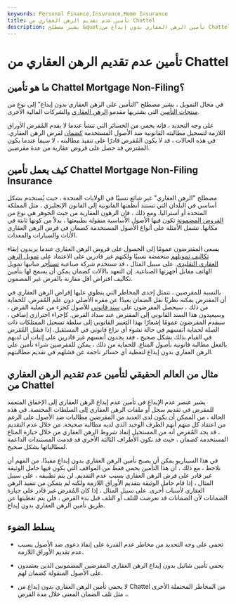```yaml
---
keywords: Personal Finance,Insurance,Home Insurance
title: تأمين عدم تقديم الرهن العقاري من Chattel
description: يشير مصطلح &quot;تأمين الرهن العقاري بدون إيداع من Chattel&quot; إلى نوع من منتجات التأمين يتم شراؤها من قبل مزودي خدمات الرهن العقاري والشركات المالية الأخرى.
---
```


# تأمين عدم تقديم الرهن العقاري من Chattel
## ما هو تأمين Chattel Mortgage Non-Filing؟

في مجال التمويل ، يشير مصطلح "التأمين على الرهن العقاري بدون إيداع" إلى نوع من [منتجات التأمين](/insurance) التي يشتريها مقدمو [الرهن العقاري](/chattelmortgage) والشركات المالية الأخرى.

على وجه التحديد ، فإنه يحمي من الخسائر التي تنشأ عندما لا يقدم المُقرض الأوراق اللازمة لتسجيل مطالبته القانونية ضد الأصول المستخدمة [كضمان](/collateral) لقرض الرهن العقاري. في هذه الحالات ، قد لا يكون المُقرض قادرًا على تنفيذ مطالبته ، لا سيما عندما يكون المقترض قد حصل على قروض عقارية من عدة مقرضين.

## كيف يعمل تأمين Chattel Mortgage Non-Filing Insurance

مصطلح "الرهن العقاري" غير شائع نسبيًا في الولايات المتحدة ، حيث يُستخدم بشكل أساسي في البلدان التي تستند أنظمتها القانونية إلى القانون الإنجليزي ، مثل المملكة المتحدة أو أستراليا. ومع ذلك ، فإن الرهون العقارية من حيث الجوهر هي نوع من [القروض المضمونة](/secureddebt) تكون فيها الأصول الأساسية منقولة بطبيعتها ، بدلاً من كونها ثابتة في مكانها. تشمل الأمثلة على أنواع الأصول المستخدمة كضمان في قرض الرهن العقاري الأثاث والسيارات والمعدات.

يسعى المقترضون عمومًا إلى الحصول على قروض الرهن العقاري عندما يريدون إبقاء [تكاليف تمويلهم](/costofcapital) منخفضة نسبيًا ولكنهم غير قادرين على الاعتماد على [تمويل الرهن العقاري التقليدي](/mortgage). على سبيل المثال ، قد تستخدم شركة صناعية [تستأجر](/lease) مبانيها تمويل الهاتف مقابل أجهزتها الصناعية. إن التعهد بالآلات كضمان يمكن أن يسمح لها بتأمين تكاليف اقتراض أقل مقارنة بالقرض غير المضمون.

بالنسبة للمقرضين ، تتمثل إحدى المخاطر التي ينطوي عليها إقراض الرهن العقاري في أن المقترض يمكنه نظريًا نقل الضمان بعيدًا عن مقره الأصلي دون علم المُقرض. للحماية من ذلك ، سيحصل المقرضون على [سند قانوني](/title) للأصول كجزء من عملية القرض ، وسيعيدون هذا السند القانوني إلى المقترض عند سداد القرض. كإجراء احترازي إضافي ، سيقدم المقرضون عمومًا إشعارًا بهذا التغيير القانوني إلى سلطة تسجيل الممتلكات ذات الصلة لحماية أنفسهم في حالة نشوء أي نزاع قانوني في المستقبل. إذا فشل المُقرض في القيام بذلك بشكل صحيح ، فقد يجدون أنفسهم غير قادرين على إثبات أن لديهم بالفعل مطالبة قانونية بأصول المتاع. للحماية من ذلك ، يمكن للمقرضين شراء تأمين على الرهن العقاري بدون إيداع لتغطية أي خسائر ناجمة عن فشلهم في تقديم مطالبتهم.

## مثال من العالم الحقيقي لتأمين عدم تقديم الرهن العقاري من Chattel

يشير عنصر عدم الإيداع في تأمين عدم إيداع الرهن العقاري إلى الإخفاق المتعمد للمقرض في تقديم سجل أو ملفات الرهن العقاري إلى السلطات المختصة. في هذه الحالة ، من الممكن أن يكون لدى العديد من المقرضين مطالبات ضد الأصول على الرغم من اعتقاد كل منهم أنهم الطرف الوحيد الذي لديه مطالبة صحيحة. من خلال عدم التقديم ، قد يجد المُقرض أنه من المستحيل إنفاذ شروط الرهن العقاري من خلال حيازة المتاع المستخدمة كضمان ، حيث قد تكون الأطراف الثالثة الأخرى قد قدمت المستندات الداعمة لمطالباتها بشكل صحيح.

في هذا السيناريو يمكن أن يصبح تأمين الرهن العقاري بدون إيداع مفيدًا. من المهم أن نلاحظ ، مع ذلك ، أن هذا التأمين يحمي فقط من المواقف التي يكون فيها حامل الوثيقة غير قادر على فرض الرهن العقاري بسبب عدم التقديم. لن يتم تطبيقه ، على سبيل المثال ، إذا قام حامل الوثيقة بتقديم الأوراق اللازمة ولكنه لم يتمكن من تنفيذ الرهن العقاري لأسباب أخرى. على سبيل المثال ، إذا كان المُقرض غير قادر على حيازة الضمانات لأن الضمانات قد تعرضت للتلف أو التلف قبل بدء القرض ، فلن يتم تغطيتها عن طريق تأمين الرهن العقاري بدون إيداع.

## يسلط الضوء

- تحمي على وجه التحديد من مخاطر عدم القدرة على إنفاذ دعوى ضد الأصول بسبب عدم تقديم الأوراق اللازمة.

- يحمي تأمين شاتيل بدون إيداع الرهن العقاري المقرضين المضمونين الذين يعتمدون على الأصول المنقولة كضمان لهم.

- لا يحمي تأمين الرهن العقاري بدون إيداع من Chattel من المخاطر المحتملة الأخرى ، مثل تلف الضمان المعني خلال مدة القرض.

